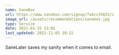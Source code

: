 ```yaml
---
name: SaneBox
url: https://www.sanebox.com/signup/7a4cc55831/c
image_url: /assets/recommendations/sanebox.jpg
type: Service
date: 2021-01-15 13:01
last_updated: 2021-11-02 10:11
---
```

SaneLater saves my sanity when it comes to email.